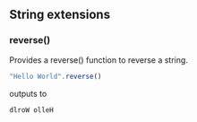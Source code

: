 ## String extensions

### reverse()

Provides a reverse() function to reverse a string.

````JavaScript
"Hello World".reverse()
````
outputs to 
````
dlroW olleH
````

